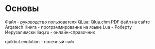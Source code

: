 # Основы
Файл - руководство пользователя QLua: Qlua.chm
PDF файл на сайте Arqatech
Книга - программирование на языке Lua - Роберту Иерузалимски
liaq.ru - онлайн-справочник

quikbot.evolution - полезный сайт